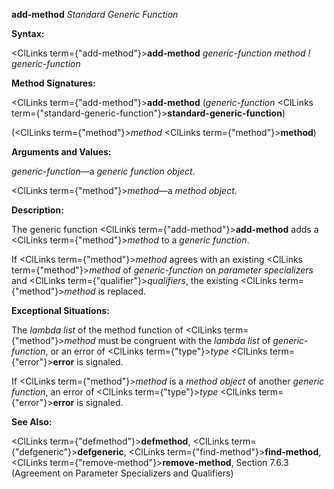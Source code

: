 **add-method** *Standard Generic Function* 



**Syntax:** 



<ClLinks  term={"add-method"}><b>add-method</b></ClLinks> *generic-function method ! generic-function* 



**Method Signatures:** 



<ClLinks  term={"add-method"}><b>add-method</b></ClLinks> (*generic-function* <ClLinks  term={"standard-generic-function"}><b>standard-generic-function</b></ClLinks>) 



(<ClLinks  term={"method"}><i>method</i></ClLinks> <ClLinks  term={"method"}><b>method</b></ClLinks>) 



**Arguments and Values:** 



*generic-function*—a *generic function object*. 



<ClLinks  term={"method"}><i>method</i></ClLinks>—a *method object*. 



**Description:** 



The generic function <ClLinks  term={"add-method"}><b>add-method</b></ClLinks> adds a <ClLinks  term={"method"}><i>method</i></ClLinks> to a *generic function*. 







 



 



If <ClLinks  term={"method"}><i>method</i></ClLinks> agrees with an existing <ClLinks  term={"method"}><i>method</i></ClLinks> of *generic-function* on *parameter specializers* and <ClLinks  term={"qualifier"}><i>qualifiers</i></ClLinks>, the existing <ClLinks  term={"method"}><i>method</i></ClLinks> is replaced. 



**Exceptional Situations:** 



The *lambda list* of the method function of <ClLinks  term={"method"}><i>method</i></ClLinks> must be congruent with the *lambda list* of *generic-function*, or an error of <ClLinks  term={"type"}><i>type</i></ClLinks> <ClLinks  term={"error"}><b>error</b></ClLinks> is signaled. 



If <ClLinks  term={"method"}><i>method</i></ClLinks> is a *method object* of another *generic function*, an error of <ClLinks  term={"type"}><i>type</i></ClLinks> <ClLinks  term={"error"}><b>error</b></ClLinks> is signaled. 



**See Also:** 



<ClLinks  term={"defmethod"}><b>defmethod</b></ClLinks>, <ClLinks  term={"defgeneric"}><b>defgeneric</b></ClLinks>, <ClLinks  term={"find-method"}><b>find-method</b></ClLinks>, <ClLinks  term={"remove-method"}><b>remove-method</b></ClLinks>, Section 7.6.3 (Agreement on Parameter Specializers and Qualifiers) 



